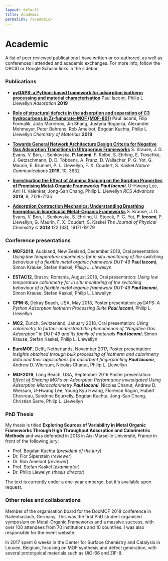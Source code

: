 ```yaml
---
layout: default
title: Academic
permalink: /academic/
---
```


# Academic

A list of peer reviewed publications I have written or co-authored, as well as conferences
I attended and academic exchanges. For more info, follow the ORCID or Google Scholar links
in the sidebar.

### Publications

* [**pyGAPS: a Python-based framework for adsorption isotherm processing and material characterisation**](//doi.org/10.1007/s10450-019-00168-5)
Paul Iacomi, Philip L Llewellyn _Adsorption_ **2019**

* [**Role of structural defects in the adsorption and separation of C3 hydrocarbons in Zr-fumarate-MOF (MOF-801)**](//doi.org/10.1021/acs.chemmater.9b02322)
Paul Iacomi, Filip Formalik, João Marreiros, Jin Shang, Justyna Rogacka, 
Alexander Mohmeyer, Peter Behrens, Rob Ameloot, Bogdan Kuchta, Philip L Llewellyn
_Chemistry of Materials_ **2019**

* [**Towards General Network Architecture Design Criteria for Negative Gas Adsorption Transitions in Ultraporous Frameworks**](//doi.org/10.1038/s41467-019-11565-3)
S. Krause, J. D. Evans, V. Bon, I. Senkovska, __P. Iacomi__, F. Kolbe, S. Ehrling, 
E. Troschke, J. Getzschmann, D. D. Többens, A. Franz, D. Wallacher, P. G. Yot, 
G. Maurin, E. Brunner, P. L. Llewellyn, F. X. Coudert, S. Kaskel
_Nature Communications_ **2019**, 10, 3632 

* [**Investigating the Effect of Alumina Shaping on the Sorption Properties of Promising Metal-Organic Frameworks**](//doi.org/10.1039/C9RA00534J)
___Paul Iacomi___, U-Hwang Lee, Anil H. Valenkar, Jong-San Chang, Philip L. Llewellyn
_RCS Advances_ **2019**, 9, 7128-7135

* [**Adsorption Contraction Mechanics: Understanding Breathing Energetics in Isoreticular Metal–Organic Frameworks**](//doi.org/10.1021/acs.jpcc.8b04549)
S. Krause, J. D. Evans, V. Bon, I. Senkovska, S. Ehrling, U. Stoeck, 
P. G. Yot, ___P. Iacomi___, P. Llewellyn, G. Maurin, F. X. Coudert, S. Kaskel
_The Journal of Physical Chemistry C_ **2018** 122 (33), 19171-19179

### Conference presentations

* **MOF2018**, Auckland, New Zeeland, December 2018, Oral presentation: _Using low
  temperature calorimetry for in situ monitoring of the switching behaviour of a flexible
  metal organic framework DUT-49_ **Paul Iacomi**, Simon Krause, Stefan Kaskel, _Philip L.
  Llewellyn_

* **ESTAC12**, Brasov, Romania, August 2018, Oral presentation: _Using low temperature
  calorimetry for in situ monitoring of the switching behaviour of a flexible metal
  organic framework DUT-49_ ___Paul Iacomi___, Simon Krause, Stefan Kaskel, Philip L.
  Llewellyn

* **CPM-8**, Delray Beach, USA, May 2018, Poster presentation: _pyGAPS: A Python
  Adsorption Isotherm Processing Suite_ ___Paul Iacomi___, Philip L. Llewellyn

* **MC2**, Zurich, Switzerland, January 2018, Oral presentation: _Using calorimetry to
  further understand the phenomenon of “Negative Gas Adsorption” in DUT-49 and its family
  of materials_ ___Paul Iacomi___, Simon Krause, Stefan Kaskel, Philip L. Llewellyn
  
* **EuroMOF**, Delft, Netherlands, November 2017, Poster presentation: _Insights obtained
  through bulk processing of isotherm and calorimetry data and their applications for
  adsorbent fingerprinting_ ___Paul Iacomi___, Andrew D. Wiersum, Nicolas Chanut, Philip
  L. Llewellyn

* **MOF2016**, Long Beach, USA, September 2016 Poster presentation: _Effect of Shaping
  MOFs on Adsorption Performance Investigated Using Adsorption Microcalorimetry_ ___Paul
  Iacomi___, Nicolas Chanut, Andrew D. Wiersum, U-Hwang Lee, Young Kyu Hwang, Florence
  Ragon, Hubert Chevreau, Sandrine Bourrelly, Bogdan Kuchta, Jong-San Chang, Christian
  Serre, Philip L. Llewellyn

### PhD Thesis

My thesis is titled **Exploring Sources of Variability in Metal Organic Frameworks Through
High Throughput Adsorption and Calorimetric Methods** and was defended in 2018 in
Aix-Marseille Université, France in front of the following jury:

*   Prof. Bogdan Kuchta (_president of the jury_)
*   Dr. Flor Siperstein (_reviewer_)
*   Dr. Rob Ameloot (_reviewer_)
*   Prof. Stefan Kaskel (_examinator_)
*   Dr. Philip Llewelyn (_thesis director_)

The text is currently under a one-year embargo, but it's available upon request.

### Other roles and collaborations

Member of the organisation board for the DocMOF 2018 conference in Raitenhaslach, Germany.
This was the first PhD student organised symposium on Metal-Organic Frameworks and a
massive success, with over 100 attendees from 70 institutions and 10 countries. I was also
responsible for the event website.

In 2017 spent 6 weeks in the Center for Surface Chemistry and Catalysis in Leuven,
Belgium, focusing on MOF synthesis and defect generation, with several prototypical
materials such as UiO-66 and ZIF-8.